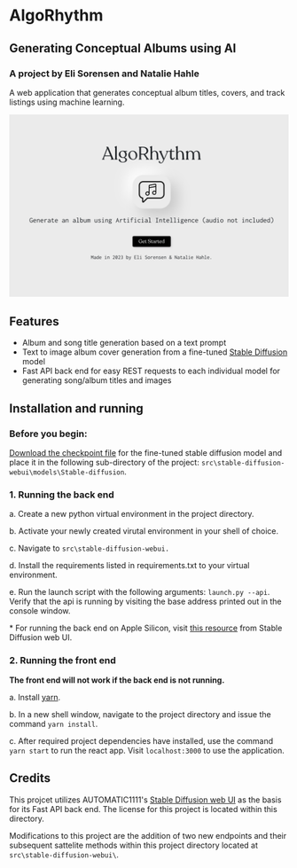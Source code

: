 # AlgoRhythm
## Generating Conceptual Albums using AI
### A project by Eli Sorensen and Natalie Hahle

A web application that generates conceptual album titles, covers, and track listings using machine learning.

![](readme-header.png)

## Features
* Album and song title generation based on a text prompt
* Text to image album cover generation from a fine-tuned [Stable Diffusion](https://huggingface.co/spaces/stabilityai/stable-diffusion) model
* Fast API back end for easy REST requests to each individual model for generating song/album titles and images

## Installation and running

### Before you begin:
[Download the checkpoint file](https://drive.google.com/file/d/1-3xTe0AJgS9BYKKvju528WFS4Le4sZrk/view?usp=share_link) for the fine-tuned stable diffusion model and place it in the following sub-directory of the project: `src\stable-diffusion-webui\models\Stable-diffusion`.

### 1. Running the back end

a. Create a new python virtual environment in the project directory. 

b. Activate your newly created virutal environment in your shell of choice.

c. Navigate to `src\stable-diffusion-webui.`

d. Install the requirements listed in requirements.txt to your virtual environment.

e. Run the launch script with the following arguments: `launch.py --api`. Verify that the api is running by visiting the base address printed out in the console window.

\* For running the back end on Apple Silicon, visit [this resource](https://github.com/AUTOMATIC1111/stable-diffusion-webui/wiki/Installation-on-Apple-Silicon) from Stable Diffusion web UI.


### 2. Running the front end

**The front end will not work if the back end is not running.**

a. Install [yarn](https://yarnpkg.com).

b. In a new shell window, navigate to the project directory and issue the command `yarn install`.

c. After required project dependencies have installed, use the command `yarn start` to run the react app. Visit `localhost:3000` to use the application.

## Credits

This projcet utilizes AUTOMATIC1111's [Stable Diffusion web UI](https://github.com/AUTOMATIC1111/stable-diffusion-webui) as the basis for its Fast API back end. The license for this project is located within this directory.

Modifications to this project are the addition of two new endpoints and their subsequent sattelite methods within this project directory located at `src\stable-diffusion-webui\`.



